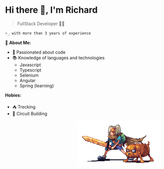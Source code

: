 <h1>Hi there 👋, I'm Richard</h1>

>    FullStack Developer 👨‍💻

```bash
>_ with more than 3 years of experience
```

💬 **About Me:** 
- 🚀 Passionated about code
- 📚 Knowledge of languages and technologies
    + Javascript
    + Typescript
    + Selenium
    + Angular
    + Spring (learning)

 **Hobies:** 
- ⛺ Trecking
- 👾 Circuit Building

<div align="right">
  <img src="./assets/finnAndJakePixelArt.gif" width="270px" height="145.4"/>
</div>
